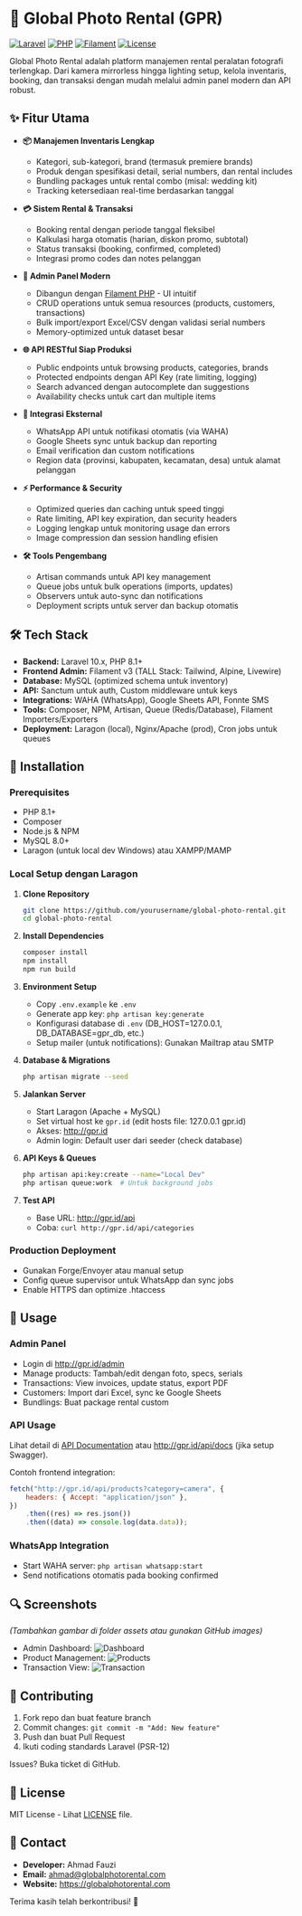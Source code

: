 # 📸 **Global Photo Rental (GPR)**

[![Laravel](https://img.shields.io/badge/Laravel-10.x-red?logo=laravel&logoColor=white)](https://laravel.com)
[![PHP](https://img.shields.io/badge/PHP-8.1+-blue?logo=php&logoColor=white)](https://php.net)
[![Filament](https://img.shields.io/badge/Filament-v3-green?logo=filament&logoColor=white)](https://filamentphp.com)
[![License](https://img.shields.io/badge/License-MIT-yellow)](LICENSE)

Global Photo Rental adalah platform manajemen rental peralatan fotografi terlengkap. Dari kamera mirrorless hingga lighting setup, kelola inventaris, booking, dan transaksi dengan mudah melalui admin panel modern dan API robust.

## ✨ **Fitur Utama**

-   **📦 Manajemen Inventaris Lengkap**

    -   Kategori, sub-kategori, brand (termasuk premiere brands)
    -   Produk dengan spesifikasi detail, serial numbers, dan rental includes
    -   Bundling packages untuk rental combo (misal: wedding kit)
    -   Tracking ketersediaan real-time berdasarkan tanggal

-   **💳 Sistem Rental & Transaksi**

    -   Booking rental dengan periode tanggal fleksibel
    -   Kalkulasi harga otomatis (harian, diskon promo, subtotal)
    -   Status transaksi (booking, confirmed, completed)
    -   Integrasi promo codes dan notes pelanggan

-   **🔧 Admin Panel Modern**

    -   Dibangun dengan [Filament PHP](https://filamentphp.com) - UI intuitif
    -   CRUD operations untuk semua resources (products, customers, transactions)
    -   Bulk import/export Excel/CSV dengan validasi serial numbers
    -   Memory-optimized untuk dataset besar

-   **🌐 API RESTful Siap Produksi**

    -   Public endpoints untuk browsing products, categories, brands
    -   Protected endpoints dengan API Key (rate limiting, logging)
    -   Search advanced dengan autocomplete dan suggestions
    -   Availability checks untuk cart dan multiple items

-   **📱 Integrasi Eksternal**

    -   WhatsApp API untuk notifikasi otomatis (via WAHA)
    -   Google Sheets sync untuk backup dan reporting
    -   Email verification dan custom notifications
    -   Region data (provinsi, kabupaten, kecamatan, desa) untuk alamat pelanggan

-   **⚡ Performance & Security**

    -   Optimized queries dan caching untuk speed tinggi
    -   Rate limiting, API key expiration, dan security headers
    -   Logging lengkap untuk monitoring usage dan errors
    -   Image compression dan session handling efisien

-   **🛠 Tools Pengembang**
    -   Artisan commands untuk API key management
    -   Queue jobs untuk bulk operations (imports, updates)
    -   Observers untuk auto-sync dan notifications
    -   Deployment scripts untuk server dan backup otomatis

## 🛠 **Tech Stack**

-   **Backend:** Laravel 10.x, PHP 8.1+
-   **Frontend Admin:** Filament v3 (TALL Stack: Tailwind, Alpine, Livewire)
-   **Database:** MySQL (optimized schema untuk inventory)
-   **API:** Sanctum untuk auth, Custom middleware untuk keys
-   **Integrations:** WAHA (WhatsApp), Google Sheets API, Fonnte SMS
-   **Tools:** Composer, NPM, Artisan, Queue (Redis/Database), Filament Importers/Exporters
-   **Deployment:** Laragon (local), Nginx/Apache (prod), Cron jobs untuk queues

## 🚀 **Installation**

### **Prerequisites**

-   PHP 8.1+
-   Composer
-   Node.js & NPM
-   MySQL 8.0+
-   Laragon (untuk local dev Windows) atau XAMPP/MAMP

### **Local Setup dengan Laragon**

1. **Clone Repository**

    ```bash
    git clone https://github.com/yourusername/global-photo-rental.git
    cd global-photo-rental
    ```

2. **Install Dependencies**

    ```bash
    composer install
    npm install
    npm run build
    ```

3. **Environment Setup**

    - Copy `.env.example` ke `.env`
    - Generate app key: `php artisan key:generate`
    - Konfigurasi database di `.env` (DB_HOST=127.0.0.1, DB_DATABASE=gpr_db, etc.)
    - Setup mailer (untuk notifications): Gunakan Mailtrap atau SMTP

4. **Database & Migrations**

    ```bash
    php artisan migrate --seed
    ```

5. **Jalankan Server**

    - Start Laragon (Apache + MySQL)
    - Set virtual host ke `gpr.id` (edit hosts file: 127.0.0.1 gpr.id)
    - Akses: http://gpr.id
    - Admin login: Default user dari seeder (check database)

6. **API Keys & Queues**

    ```bash
    php artisan api:key:create --name="Local Dev"
    php artisan queue:work  # Untuk background jobs
    ```

7. **Test API**
    - Base URL: http://gpr.id/api
    - Coba: `curl http://gpr.id/api/categories`

### **Production Deployment**

-   Gunakan Forge/Envoyer atau manual setup
-   Config queue supervisor untuk WhatsApp dan sync jobs
-   Enable HTTPS dan optimize .htaccess

## 📖 **Usage**

### **Admin Panel**

-   Login di http://gpr.id/admin
-   Manage products: Tambah/edit dengan foto, specs, serials
-   Transactions: View invoices, update status, export PDF
-   Customers: Import dari Excel, sync ke Google Sheets
-   Bundlings: Buat package rental custom

### **API Usage**

Lihat detail di [API Documentation](API_DOCUMENTATION.md) atau http://gpr.id/api/docs (jika setup Swagger).

Contoh frontend integration:

```javascript
fetch("http://gpr.id/api/products?category=camera", {
    headers: { Accept: "application/json" },
})
    .then((res) => res.json())
    .then((data) => console.log(data.data));
```

### **WhatsApp Integration**

-   Start WAHA server: `php artisan whatsapp:start`
-   Send notifications otomatis pada booking confirmed

## 🔍 **Screenshots**

_(Tambahkan gambar di folder assets atau gunakan GitHub images)_

-   Admin Dashboard: ![Dashboard](screenshots/dashboard.png)
-   Product Management: ![Products](screenshots/products.png)
-   Transaction View: ![Transaction](screenshots/transaction.png)

## 🤝 **Contributing**

1. Fork repo dan buat feature branch
2. Commit changes: `git commit -m "Add: New feature"`
3. Push dan buat Pull Request
4. Ikuti coding standards Laravel (PSR-12)

Issues? Buka ticket di GitHub.

## 📄 **License**

MIT License - Lihat [LICENSE](LICENSE) file.

## 👥 **Contact**

-   **Developer:** Ahmad Fauzi
-   **Email:** ahmad@globalphotorental.com
-   **Website:** https://globalphotorental.com

Terima kasih telah berkontribusi! 🚀
